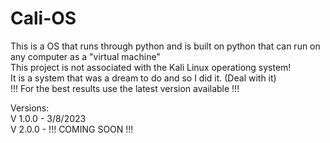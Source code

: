 # Cali-OS
This is a OS that runs through python and is built on python that can run on any computer as a "virtual machine" <br />
This project is not associated with the Kali Linux operationg system! <br />
It is a system that was a dream to do and so I did it. (Deal with it) <br />
!!! For the best results use the latest version available !!! <br />

Versions: <br />
V 1.0.0 - 3/8/2023 <br />
V 2.0.0 - !!! COMING SOON !!!

